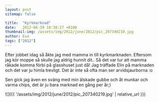 ```yaml
---
layout: post
sitemap: false

title:  "Kyrkmarknad"
date:   2012-06-29 18:38:27 +0100
thumbnail-img: /assets/img/2012/june/2012/pic_207340219.jpg
author: Eva
tags: ["2012"]
---
```


Efter jobbet idag så åkte jag med mamma in till kyrkmarknaden. Eftersom jag kör moppe så skulle jag aldrig hunnit dit.. Så det var tur att mamma råkade komma förbi på glasshuset just då! Jag träffade Elin på marknaden och det var ju himla trevligt. Det är inte så ofta man ser arvidsjaurborna :o 

Sen gick jag även en sväng med min älskade gubbe och åt munkar och varma chips, det är ju bara marknad en gång per år;)

![]({{ '/assets/img/2012/june/2012/pic_207340219.jpg'  | relative_url }})

